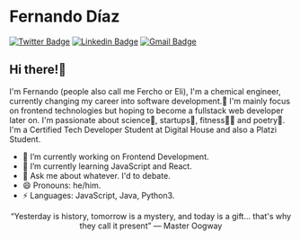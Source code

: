 # Fernando Díaz  
[![Twitter Badge](https://img.shields.io/badge/-@feeldiac-1ca0f1?style=flat-square&labelColor=1ca0f1&logo=twitter&logoColor=white&link=https://twitter.com/feeldiac)](https://twitter.com/feeldiac) [![Linkedin Badge](https://img.shields.io/badge/-feeldiac1-blue?style=flat-square&logo=Linkedin&logoColor=white&link=https://https://www.linkedin.com/in/feeldiac1/)](https://www.linkedin.com/in/feeldiac1/)
[![Gmail Badge](https://img.shields.io/badge/-feeldiac@gmail.com-c14438?style=flat-square&logo=Gmail&logoColor=white&link=mailto:feeldiac@gmail.com)](mailto:feeldiac@gmail.com)

## Hi there!👋 
I'm Fernando (people also call me Fercho or Eli), I'm a chemical engineer, currently changing my career into software development.👀 I'm mainly focus on frontend technologies but hoping to become a fullstack web developer later on. I'm passionate about science🔬, startups🚀, fitness🏋️‍♂️ and poetry📝. I'm a Certified Tech Developer Student at Digital House and also a Platzi Student.

- 🔭 I’m currently working on Frontend Development.
- 🌱 I’m currently learning JavaScript and React.
- 💬 Ask me about whatever. I'd to debate.
- 😄 Pronouns: he/him.
- ⚡ Languages: JavaScript, Java, Python3. 


 
 <div align="center"> “Yesterday is history,  
 tomorrow is a mystery,  
 and today is a gift...  
 that's why they call it present”  
 ― Master Oogway  </div>

